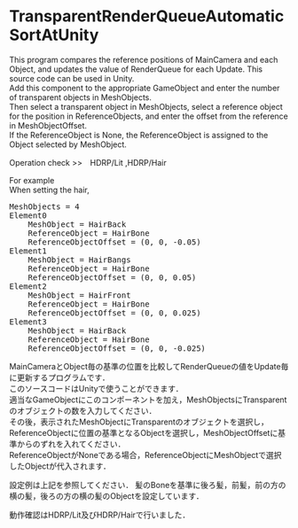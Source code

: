 # TransparentRenderQueueAutomaticSortAtUnity
This program compares the reference positions of MainCamera and each Object, and updates the value of RenderQueue for each Update.
This source code can be used in Unity.  
Add this component to the appropriate GameObject and enter the number of transparent objects in MeshObjects.  
Then select a transparent object in MeshObjects, select a reference object for the position in ReferenceObjects, and enter the offset from the reference in MeshObjectOffset.  
If the ReferenceObject is None, the ReferenceObject is assigned to the Object selected by MeshObject.  

Operation check >>　HDRP/Lit ,HDRP/Hair

For example  
When setting the hair,

<pre>
MeshObjects = 4  
Element0  
    MeshObject = HairBack  
    ReferenceObject = HairBone  
    ReferenceObjectOffset = (0, 0, -0.05)  
Element1  
    MeshObject = HairBangs  
    ReferenceObject = HairBone  
    ReferenceObjectOffset = (0, 0, 0.05)  
Element2  
    MeshObject = HairFront  
    ReferenceObject = HairBone  
    ReferenceObjectOffset = (0, 0, 0.025)  
Element3  
    MeshObject = HairBack  
    ReferenceObject = HairBone  
    ReferenceObjectOffset = (0, 0, -0.025)  
</pre>

MainCameraとObject毎の基準の位置を比較してRenderQueueの値をUpdate毎に更新するプログラムです．  
このソースコードはUnityで使うことができます．  
適当なGameObjectにこのコンポーネントを加え，MeshObjectsにTransparentのオブジェクトの数を入力してください．  
その後，表示されたMeshObjectにTransparentのオブジェクトを選択し，ReferenceObjectに位置の基準となるObjectを選択し，MeshObjectOffsetに基準からのずれを入れてください．  
ReferenceObjectがNoneである場合，ReferenceObjectにMeshObjectで選択したObjectが代入されます．  

設定例は上記を参照してください．
髪のBoneを基準に後ろ髪，前髪，前の方の横の髪，後ろの方の横の髪のObjectを設定しています．

動作確認はHDRP/Lit及びHDRP/Hairで行いました．
